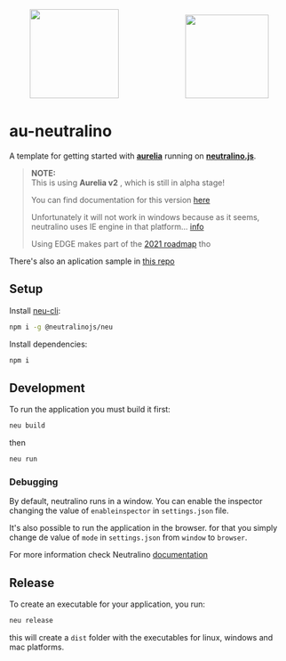 <div align="center">
  <img src="https://cdn.rawgit.com/neutralinojs/neutralinojs.github.io/b667f2c2/docs/nllogo.png" width="160"/>
  &emsp;&emsp;&emsp;&emsp;&emsp;&emsp;&emsp;&emsp;
  <img src="https://aurelia.io/styles/images/aurelia-icon.svg" width="150"/>
</div>

# au-neutralino

  A template for getting started with **[aurelia](https://aurelia.io)**
 running on **[neutralino.js](https://neutralino.js.org)**.

 >**NOTE:**  
 >This is using **Aurelia v2** , which is still in alpha stage!
 >
 > You can find documentation for this version [here](https://docs.aurelia.io/)
 > 
 > Unfortunately it will not work in windows because as it seems, neutralino uses IE engine in that platform... 
 > [info](https://github.com/neutralinojs/evaluation#5-conclusion)
 > 
 > Using EDGE makes part of the [2021 roadmap](https://factsoverflow.com/neutralinojs-2021-roadmap/) tho


There's also an aplication sample in [this repo](https://github.com/pmanu93/au-neutralino-sample)

 
## Setup
Install [neu-cli](https://neutralino.js.org/docs/#/tools/cli):
```sh
npm i -g @neutralinojs/neu
```

Install dependencies:
```sh
npm i
```

## Development
To run the application you must build it first:

```sh
neu build
```
then
```sh
neu run
```

### Debugging
By default, neutralino runs in a window. 
You can enable the inspector changing the value of `enableinspector` in `settings.json` file.

It's also possible to run the application in the browser. for that you simply change de value of `mode` in `settings.json` from `window` to `browser`.

For more information check Neutralino [documentation](http://neutralino.js.org/docs/#/)

## Release
To create an executable for your application, you run:

```sh
neu release
```
this will create a `dist` folder with the executables for linux, windows and mac platforms.
